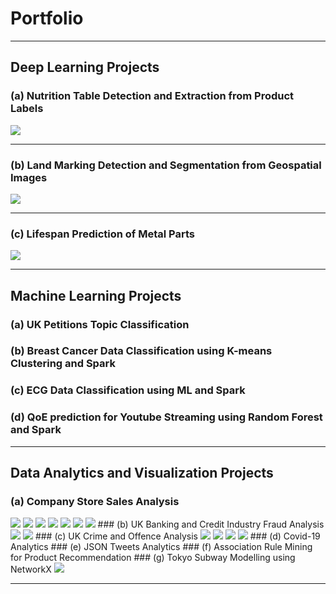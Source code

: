 # Portfolio

---

## Deep Learning Projects 

### (a) Nutrition Table Detection and Extraction from Product Labels
<img src="images/val_batch2_pred.jpg?raw=true"/>

---
### (b) Land Marking Detection and Segmentation from Geospatial Images
<img src="images/forportfolio.png?raw=true"/>

---
### (c) Lifespan Prediction of Metal Parts
<img src="images/dummy_thumbnail.jpg?raw=true"/>

---

## Machine Learning Projects

### (a) UK Petitions Topic Classification
### (b) Breast Cancer Data Classification using K-means Clustering and Spark
### (c) ECG Data Classification using ML and Spark
### (d) QoE prediction for Youtube Streaming using Random Forest and Spark

---

## Data Analytics and Visualization Projects

### (a) Company Store Sales Analysis
<img src="images/volume_segmentation.png?raw=true"/>
<img src="images/dailyCustomers_40 stores.png?raw=true"/>
<img src="images/high_and_medium_volume.png?raw=true"/>
<img src="images/low_volume_stores.PNG?raw=true"/>
<img src="images/heatmap_40stores.png?raw=true"/>
<img src="images/boxplots_new.png?raw=true"/>
<img src="images/radar_subplots_new.png?raw=true"/>
### (b) UK Banking and Credit Industry Fraud Analysis
<img src="images/Advancefeefraud.png?raw=true"/>
<img src="images/consumerfraud.png?raw=true"/>
### (c) UK Crime and Offence Analysis
<img src="images/areavsoffences.png?raw=true"/>
<img src="images/areavspoplrate.png?raw=true"/>
<img src="images/df2areavsoffence.png?raw=true"/>
<img src="images/df2areavspoplrate.png?raw=true"/>
### (d) Covid-19 Analytics
### (e) JSON Tweets Analytics
### (f) Association Rule Mining for Product Recommendation
### (g) Tokyo Subway Modelling using NetworkX
<img src="images/nodes.png?raw=true"/>

---

